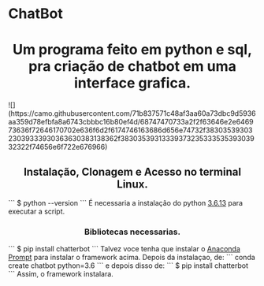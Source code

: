 # ChatBot
<h1 align="center">Um programa feito em python e sql, pra criação de chatbot em uma interface grafica.</h1>
![](https://camo.githubusercontent.com/71b837571c48af3aa60a73dbc9d5936aa359d78efbfa8a6743cbbbc16b80ef4d/68747470733a2f2f63646e2e646973636f72646170702e636f6d2f6174746163686d656e74732f3830353930323039333930363630383138362f3830353931333937323533353539303932322f74656e6f722e676966)
<h2 align="center">Instalação, Clonagem e Acesso no terminal Linux.</h2>
```
$ python --version
```
É necessaria a instalação do python <a href="https://www.python.org/downloads/release/python-3613/">3.6.13</a> para executar a script.

<h3 align="center">Bibliotecas necessarias.</h3>
```
$ pip install chatterbot
```
Talvez voce tenha que instalar o <a href="https://www.python.org/downloads/release/python-3613/">Anaconda Prompt</a> para instalar o framework acima.
Depois da instalaçao, de: 
```
conda create chatbot python=3.6
```
e depois disso de:
```
$ pip install chatterbot
```
Assim, o framework instalara.
